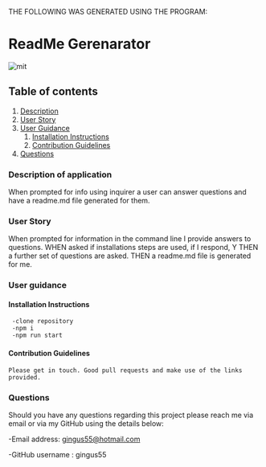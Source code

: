 THE FOLLOWING WAS GENERATED USING THE PROGRAM:

# ReadMe Gerenarator

![mit](https://img.shields.io/static/v1?label=mit&message=License&color=green)

## Table of contents

1. [Description](#description)
2. [User Story](#user-story)
3. [User Guidance](#guidance)
   1. [Installation Instructions](#installation)
   2. [Contribution Guidelines](#contribution)
4. [Questions](#questions)

<a id="description"></a>

### Description of application

When prompted for info using inquirer a user can answer questions and have a readme.md file generated for them.

<a id="user-story"></a>

### User Story

When prompted for information in the command line I provide answers to questions. WHEN asked if installations steps are used, if I respond, Y THEN a further set of questions are asked. THEN a readme.md file is generated for me.

<a id="guidance"></a>

### User guidance

<a id="installation"></a>

#### Installation Instructions

```
 -clone repository
 -npm i
 -npm run start
```

<a id="contribution"></a>

#### Contribution Guidelines

    Please get in touch. Good pull requests and make use of the links provided.

<a id="questions"></a>

### Questions

Should you have any questions regarding this project please reach me via email or via my GitHub using the details below:

-Email address: gingus55@hotmail.com

-GitHub username : gingus55
